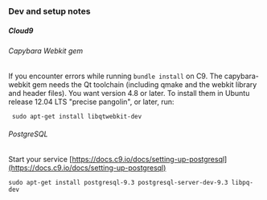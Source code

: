 ### Dev and setup notes

##### Cloud9

###### Capybara Webkit gem

If you encounter errors while running `bundle install` on C9.
The capybara-webkit gem needs the Qt toolchain (including qmake and the webkit library and header files). You want version 4.8 or later. To install them in Ubuntu release 12.04 LTS "precise pangolin", or later, run:

```shell
 sudo apt-get install libqtwebkit-dev
```



###### PostgreSQL

Start your service [https://docs.c9.io/docs/setting-up-postgresql](https://docs.c9.io/docs/setting-up-postgresql)

```shell
sudo apt-get install postgresql-9.3 postgresql-server-dev-9.3 libpq-dev
```